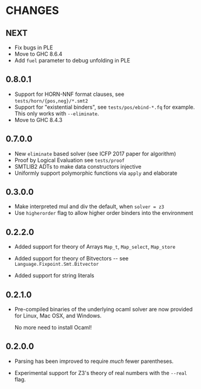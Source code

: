 # CHANGES

## NEXT

- Fix bugs in PLE
- Move to GHC 8.6.4 
- Add `fuel` parameter to debug unfolding in PLE

## 0.8.0.1 

- Support for HORN-NNF format clauses, see `tests/horn/{pos,neg}/*.smt2`
- Support for "existential binders", see `tests/pos/ebind-*.fq` for example.
  This only works with `--eliminate`.
- Move to GHC 8.4.3 

## 0.7.0.0

- New `eliminate` based solver (see ICFP 2017 paper for algorithm)
- Proof by Logical Evaluation see `tests/proof`
- SMTLIB2 ADTs to make data constructors injective 
- Uniformly support polymorphic functions via `apply` and elaborate

## 0.3.0.0

- Make interpreted mul and div the default, when `solver = z3`
- Use `higherorder` flag to allow higher order binders into the environment 

## 0.2.2.0

- Added support for theory of Arrays `Map_t`, `Map_select`, `Map_store`

- Added support for theory of Bitvectors -- see `Language.Fixpoint.Smt.Bitvector`

- Added support for string literals

## 0.2.1.0

- Pre-compiled binaries of the underlying ocaml solver are now
  provided for Linux, Mac OSX, and Windows.

  No more need to install Ocaml!

## 0.2.0.0

- Parsing has been improved to require *much* fewer parentheses.

- Experimental support for Z3's theory of real numbers with the `--real` flag.
